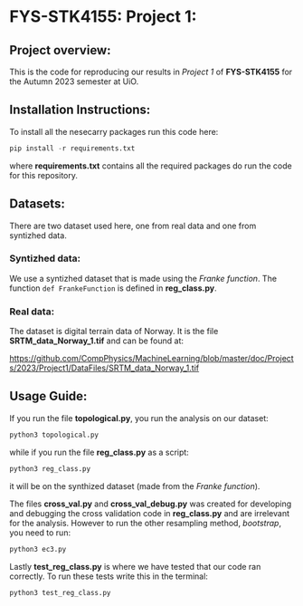 # FYS-STK4155: Project 1:


## Project overview:
This is the code for reproducing our results in _Project 1_ of **FYS-STK4155** for the Autumn 2023 semester at UiO.


## Installation Instructions:
To install all the nesecarry packages run this code here:

```Python
pip install -r requirements.txt
```

where **requirements.txt** contains all the required packages do run the code for this repository.


## Datasets:
There are two dataset used here, one from real data and one from syntizhed data.

### Syntizhed data:
We use a syntizhed dataset that is made using the _Franke function_. The function `def FrankeFunction` is defined in **reg_class.py**.

### Real data:
The dataset is digital terrain data of Norway. It is the file **SRTM_data_Norway_1.tif** and can be found at:

[https://github.com/CompPhysics/MachineLearning/blob/master/doc/Projects/2023/Project1/DataFiles/SRTM_data_Norway_1.tif
](https://github.com/CompPhysics/MachineLearning/blob/master/doc/Projects/2023/Project1/DataFiles/SRTM_data_Norway_1.tif
)



## Usage Guide:
If you run the file **topological.py**, you run the analysis on our dataset:

```Python
python3 topological.py
```

while if you run the file **reg_class.py** as a script:

```Python
python3 reg_class.py
```

it will be on the synthized dataset (made from the _Franke function_).

The files **cross_val.py** and **cross_val_debug.py** was created for developing and debugging the cross validation code in **reg_class.py** and are irrelevant for the analysis. However to run the other resampling method, _bootstrap_, you need to run:

```Python
python3 ec3.py
```

Lastly **test_reg_class.py** is where we have tested that our code ran correctly. To run these tests write this in the terminal:

```Python
python3 test_reg_class.py
```